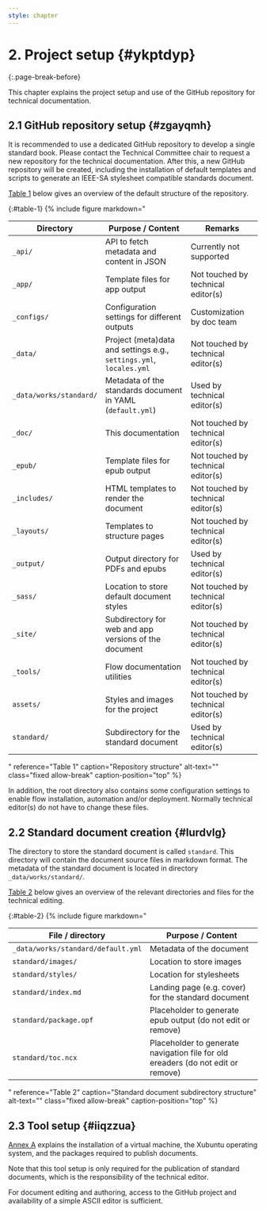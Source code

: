 ```yaml
---
style: chapter
---
```


# 2. Project setup {#ykptdyp}
{:.page-break-before}

This chapter explains the project setup and use of the GitHub repository for technical documentation.

## 2.1 GitHub repository setup {#zgayqmh}

It is recommended to use a dedicated GitHub repository to develop a single standard book. Please contact the Technical Committee chair to request a new repository for the technical documentation. After this, a new GitHub repository will be created, including the installation of default templates and scripts to generate an IEEE-SA stylesheet compatible standards document.

[Table 1](#table-1) below gives an overview of the default structure of the repository.

{:#table-1}
{% include figure
   markdown="

| Directory      | Purpose / Content                            | Remarks                      |
|----------------|----------------------------------------------|------------------------------|
| `_api/`        | API to fetch metadata and content in JSON    | Currently not supported      | 
| `_app/`        | Template files for app output                | Not touched by technical editor(s) |
| `_configs/`    | Configuration settings for different outputs | Customization by doc team |
| `_data/`       | Project (meta)data and settings e.g.,<br>`settings.yml`, `locales.yml` | Not touched by technical editor(s) |
| `_data/works/standard/` | Metadata of the standards document in YAML (`default.yml`) | Used by technical editor(s)  |
| `_doc/`        | This documentation                           | Not touched by technical editor(s) |
| `_epub/`       | Template files for epub output               | Not touched by technical editor(s) |
| `_includes/`   | HTML templates to render the document        | Not touched by technical editor(s) |
| `_layouts/`    | Templates to structure pages                 | Not touched by technical editor(s) |
| `_output/`     | Output directory for PDFs and epubs          | Used by technical editor(s)        |
| `_sass/`       | Location to store default document styles    | Not touched by technical editor(s) |
| `_site/`       | Subdirectory for web and app versions of the document | Not touched by technical editor(s) |
| `_tools/`      | Flow documentation utilities                 | Not touched by technical editor(s) |
| `assets/`      | Styles and images for the project            | Not touched by technical editor(s) |
| `standard/`    | Subdirectory for the standard document        | Used by technical editor(s)        |

"
   reference="Table 1"
   caption="Repository structure"
   alt-text=""
   class="fixed allow-break"
   caption-position="top"
%}

In addition, the root directory also contains some configuration settings to enable flow installation, automation and/or deployment. Normally technical editor(s) do not have to change these files.

## 2.2 Standard document creation {#lurdvlg}

The directory to store the standard document is called `standard`. This directory will contain the document source files in markdown format. The metadata of the standard document is located in directory `_data/works/standard/`.

[Table 2](#table-2) below gives an overview of the relevant directories and files for the technical editing.

{:#table-2}
{% include figure
   markdown="

| File / directory                   | Purpose / Content        |
|------------------------------------|--------------------------|
| `_data/works/standard/default.yml` | Metadata of the document |
| `standard/images/`                 | Location to store images |
| `standard/styles/`                 | Location for stylesheets |
| `standard/index.md`                | Landing page (e.g. cover) for the standard document |
| `standard/package.opf`             | Placeholder to generate epub output (do not edit or remove) |
| `standard/toc.ncx`                 | Placeholder to generate navigation file for old ereaders (do not edit or remove) |

"
   reference="Table 2"
   caption="Standard document subdirectory structure"
   alt-text=""
   class="fixed allow-break"
   caption-position="top"
%}

## 2.3 Tool setup {#iiqzzua}

[Annex A](a.html) explains the installation of a virtual machine, the Xubuntu operating system, and the packages required to publish documents. 

Note that this tool setup is only required for the publication of standard documents, which is the responsibility of the technical editor. 

For document editing and authoring, access to the GitHub project and availability of a simple ASCII editor is sufficient.
